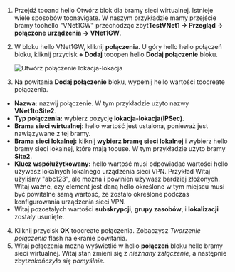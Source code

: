 1. Przejdź tooand hello Otwórz blok dla bramy sieci wirtualnej. Istnieje wiele sposobów toonavigate. W naszym przykładzie mamy przejście bramy toohello "VNet1GW" przechodząc zbyt**TestVNet1 -> Przegląd -> połączone urządzenia -> VNet1GW**.
2. W bloku hello VNet1GW, kliknij **połączenia**. U góry hello hello połączeń bloku, kliknij przycisk **+ Dodaj** tooopen hello **Dodaj połączenie** bloku.

    ![Utwórz połączenie lokacja-lokacja](./media/vpn-gateway-add-site-to-site-connection-s2s-rm-portal-include/connection1.png)

3. Na powitania **Dodaj połączenie** bloku, wypełnij hello wartości toocreate połączenia.

  - **Nazwa:** nazwij połączenie. W tym przykładzie użyto nazwy **VNet1toSite2**.
  - **Typ połączenia:** wybierz pozycję **lokacja-lokacja(IPSec)**.
  - **Brama sieci wirtualnej:** hello wartość jest ustalona, ponieważ jest nawiązywane z tej bramy.
  - **Brama sieci lokalnej:** kliknij **wybierz bramę sieci lokalnej** i wybierz hello bramy sieci lokalnej, które mają toouse. W tym przykładzie użyto bramy **Site2**.
  - **Klucz współużytkowany:** hello wartość musi odpowiadać wartości hello używasz lokalnych lokalnego urządzenia sieci VPN. Przykład Witaj użyliśmy "abc123", ale można i powinien używasz bardziej złożonych. Witaj ważne, czy element jest daną hello określone w tym miejscu musi być powitalne samą wartość, że zostało określone podczas konfigurowania urządzenia sieci VPN.
  - Witaj pozostałych wartości **subskrypcji**, **grupy zasobów**, i **lokalizacji** zostały usunięte.

4. Kliknij przycisk **OK** toocreate połączenia. Zobaczysz *Tworzenie połączenia* flash na ekranie powitania.
5. Witaj połączenia można wyświetlić w hello **połączeń** bloku hello bramy sieci wirtualnej. Witaj stan zmieni się z *nieznany* za*łączenie*, a następnie zbyt*zakończyło się pomyślnie*.
